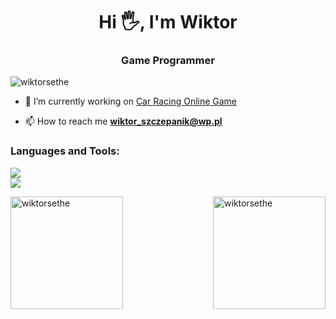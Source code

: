 <h1 align="center">Hi 🖐️, I'm Wiktor</h1>
<h3 align="center">Game Programmer</h3>

<p align="left"> <img src="https://komarev.com/ghpvc/?username=wiktorsethe&label=Profile%20views&color=0e75b6&style=flat" alt="wiktorsethe" /> </p>

- 🔭 I’m currently working on [Car Racing Online Game](https://github.com/wiktorsethe/CarOnlineGame)

- 📫 How to reach me **wiktor_szczepanik@wp.pl**

<p align="left">
</p>

<h3 align="left">Languages and Tools:</h3>
<div align="left">
  <a href="https://skillicons.dev">
    <img src="https://skillicons.dev/icons?i=cs,dart,flutter,js,mysql,php,nginx,html,css,git," /><br>
    <img src="https://skillicons.dev/icons?i=unity,androidstudio,idea,phpstorm,rider,figma,firebase,linux,windows,apple," /><br>
  </a>
</div>

<p><img align="left" height="180em" src="https://github-readme-stats.vercel.app/api/top-langs?username=wiktorsethe&show_icons=true&locale=en&layout=compact&theme=tokyonight" alt="wiktorsethe" /></p>

<p><img align="right" height="180em" src="https://github-readme-stats.vercel.app/api?username=wiktorsethe&show_icons=true&locale=en&theme=tokyonight" alt="wiktorsethe" /></p>

